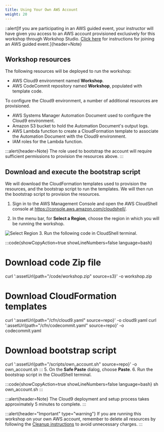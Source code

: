 ```yaml
---
title: Using Your Own AWS Account
weight: 20
---
```


::alert[If you are participating in an AWS guided event, your instructor will have given you access to an AWS account provisioned exclusively for this workshop through Workshop Studio. [Click here](/03-getting-started/01-aws-event) for instructions for joining an AWS guided event.]{header=Note}

## Workshop resources

The following resources will be deployed to run the workshop:

- AWS Cloud9 environment named **Workshop**.
- AWS CodeCommit repository named **Workshop**, populated with template code.

To configure the Cloud9 environment, a number of additional resources are provisioned.

- AWS Systems Manager Automation Document used to configure the Cloud9 environment.
- Amazon S3 bucket to hold the Automation Document's output logs.
- AWS Lambda function to create a CloudFormation template to associate the Automation Document with the Cloud9 environment.
- IAM roles for the Lambda function.

:::alert{header=Note}
The role used to bootstrap the account will require sufficient permissions to provision the resources above.
:::

## Download and execute the bootstrap script

We will download the CloudFormation templates used to provision the resources, and the bootstrap script to run the templates. We will then run the bootstrap script to provision the resources.

1. Sign in to the AWS Management Console and open the AWS CloudShell console at https://console.aws.amazon.com/cloudshell/.

2. In the menu bar, for **Select a Region**, choose the region in which you will be running the workshop.

![Select Region](/static/images/own-account/select-region.png)
3. Run the following code in CloudShell terminal.

:::code{showCopyAction=true showLineNumbers=false language=bash}

# Download code Zip file

curl ':assetUrl{path="/code/workshop.zip" source=s3}' -o workshop.zip

# Download CloudFormation templates

curl ':assetUrl{path="/cfn/cloud9.yaml" source=repo}' -o cloud9.yaml
curl ':assetUrl{path="/cfn/codecommit.yaml" source=repo}' -o codecommit.yaml

# Download bootstrap script

curl ':assetUrl{path="/scripts/own_account.sh" source=repo}' -o own_account.sh
:::
5. On the **Safe Paste** dialog, choose **Paste**.
6. Run the bootstrap script in the CloudShell terminal.

:::code{showCopyAction=true showLineNumbers=false language=bash}
sh own_account.sh
:::

:::alert{header=Note}
The Cloud9 deployment and setup process takes approximately 5 minutes to complete.
:::

:::alert{header="Important" type="warning"}
If you are running this workshop on your own AWS account, remember to delete all resources by following the [Cleanup instructions](/9_ModuleNine_Cleanup) to avoid unnecessary charges.
:::